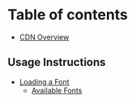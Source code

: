 # Table of contents

* [CDN Overview](README.md)

## Usage Instructions

* [Loading a Font](usage-instructions/loading-a-font/README.md)
  * [Available Fonts](usage-instructions/loading-a-font/available-fonts.md)
